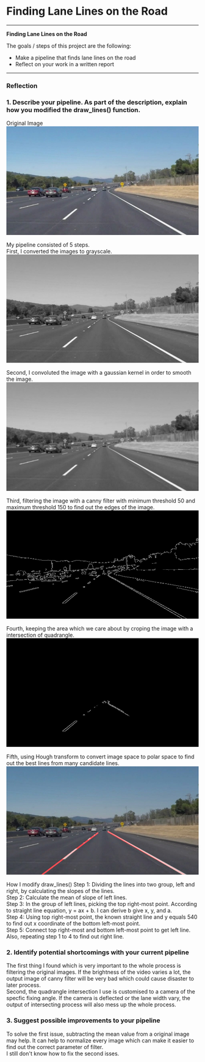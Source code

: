 # **Finding Lane Lines on the Road** 

---

**Finding Lane Lines on the Road**

The goals / steps of this project are the following:
* Make a pipeline that finds lane lines on the road
* Reflect on your work in a written report


[//]: # (Image References)

[solidWhiteCurve]: ./test_images/solidWhiteCurve.jpg "solidWhiteCurve"
[solidWhiteCurve_gray]: ./test_images_output/solidWhiteCurve_gray.jpg "solidWhiteCurve_gray"
[solidWhiteCurve_blur_gray]: ./test_images_output/solidWhiteCurve_blur_gray.jpg "solidWhiteCurve_blur_gray"
[solidWhiteCurve_edges]: ./test_images_output/solidWhiteCurve_edges.jpg "solidWhiteCurve_edges"
[solidWhiteCurve_masked_edges]: ./test_images_output/solidWhiteCurve_masked_edges.jpg "solidWhiteCurve_masked_edges"
[solidWhiteCurve_output]: ./test_images_output/solidWhiteCurve.jpg "solidWhiteCurve_output"

---

### Reflection

### 1. Describe your pipeline. As part of the description, explain how you modified the draw_lines() function.
Original Image<br/>
![alt text][solidWhiteCurve]

My pipeline consisted of 5 steps.<br/>
First, I converted the images to grayscale.<br/>
![alt text][solidWhiteCurve_gray]

Second, I convoluted the image with a gaussian kernel in order to smooth the image.<br/>
![alt text][solidWhiteCurve_blur_gray]

Third, filtering the image with a canny filter with minimum threshold 50 and maximum threshold 150 to find out the edges of the image.<br/>
![alt text][solidWhiteCurve_edges]

Fourth, keeping the area which we care about by croping the image with a intersection of quadrangle.<br/>
![alt text][solidWhiteCurve_masked_edges]

Fifth, using Hough transform to convert image space to polar space to find out the best lines from many candidate lines.<br/>
![alt text][solidWhiteCurve_output]

How I modify draw_lines()
Step 1: Dividing the lines into two group, left and right, by calculating the slopes of the lines.<br/>
Step 2: Calculate the mean of slope of left lines.<br/>
Step 3: In the group of left lines, picking the top right-most point. According to straight line equation, y = ax + b. I can derive b give x, y, and a.<br/>
Step 4: Using top right-most point, the known straight line and y equals 540 to find out x coordinate of the bottom left-most point.<br/>
Step 5: Connect top right-most and bottom left-most point to get left line. Also, repeating step 1 to 4 to find out right line.

### 2. Identify potential shortcomings with your current pipeline
The first thing I found which is very important to the whole process is filtering the original images. If the brightness of the video varies a lot, the output image of canny filter will be very bad which could cause disaster to later process.<br/>
Second, the quadrangle intersection I use is customised to a camera of the specfic fixing angle. If the camera is deflected or the lane width vary, the output of intersecting process will also mess up the whole process.<br/>

### 3. Suggest possible improvements to your pipeline
To solve the first issue, subtracting the mean value from a original image may help. It can help to normalize every image which can make it easier to find out the correct parameter of filter.<br/>
I still don't know how to fix the second isses.<br/>

